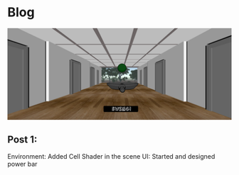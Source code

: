 # Blog

![duck cover](duck_Banner.PNG)

## Post 1:
Environment: Added Cell Shader in the scene
UI: Started and designed power bar


